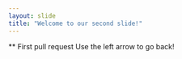 ```yaml
---
layout: slide
title: "Welcome to our second slide!"
---
```

** First pull request
Use the left arrow to go back!

